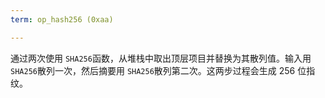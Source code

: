 ```yaml
---
term: op_hash256 (0xaa)

---
```

通过两次使用 `SHA256`函数，从堆栈中取出顶层项目并替换为其散列值。输入用 `SHA256`散列一次，然后摘要用 `SHA256`散列第二次。这两步过程会生成 256 位指纹。